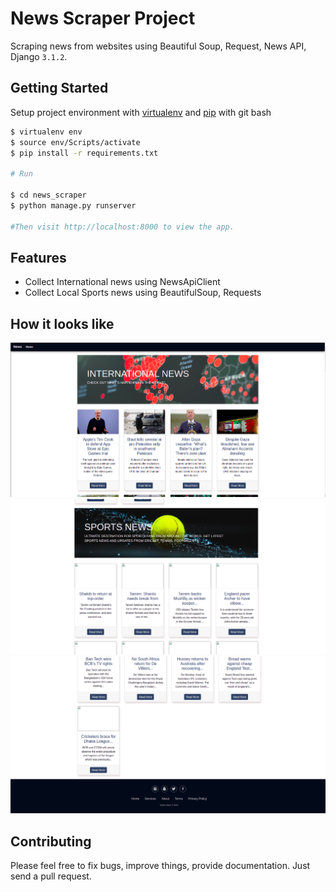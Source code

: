 
# News Scraper Project

Scraping news from websites using Beautiful Soup, Request, News API, Django `3.1.2`.

## Getting Started

Setup project environment with [virtualenv](https://virtualenv.pypa.io) and [pip](https://pip.pypa.io) with git bash

```bash
$ virtualenv env
$ source env/Scripts/activate
$ pip install -r requirements.txt 

# Run

$ cd news_scraper
$ python manage.py runserver

#Then visit http://localhost:8000 to view the app.
```

## Features

* Collect International news using NewsApiClient 
* Collect Local Sports news using BeautifulSoup, Requests

## How it looks like
![Screenshot](Screenshot1-2021-05-21.png)
![Screenshot](Screenshot2-2021-05-21.png)
![Screenshot](Screenshot3-2021-05-21.png)


## Contributing

Please feel free to fix bugs, improve things, provide documentation. Just send a pull request.